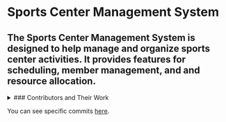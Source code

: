 # Sports Center Management System
## The Sports Center Management System is designed to help manage and organize sports center activities. It provides features for scheduling, member management, and and resource allocation.

<details>
  <summary>### Contributors and Their Work</summary>

[Memestatic](https://github.com/Memestatic), [MichalWalus](https://github.com/MichalWalusPOLSL)

-Client Panel Functionalities
-Making-a-Reservation System
-Login and Registration

[Badym](https://github.com/Badym), [Calamantis](https://github.com/Calamantis) and [WojciechKierat](https://github.com/Kieratw)

-Admin panel Functionalities
-Main Page layout

[MichalKaminski](https://github.com/MichalKaminski23), [AdrianReszka](https://github.com/AdrianReszka)

-Database Design
-Entity Frameword ORM Addnotations
</details>

You can see specific commits [here](https://github.com/Memestatic/Sports-Center-Management-System/commits/main/).
